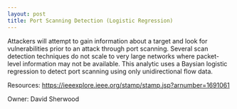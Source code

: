 ```yaml
---
layout: post
title: Port Scanning Detection (Logistic Regression)
---
```

Attackers will attempt to gain information about a target and look for vulnerabilities prior to an attack through port scanning. Several scan detection techniques do not scale to very large networks where packet-level information may not be available. This analytic uses a Baysian logistic regression to detect port scanning using only unidirectional flow data.

Resources: https://ieeexplore.ieee.org/stamp/stamp.jsp?arnumber=1691061

Owner: David Sherwood
